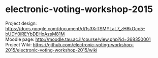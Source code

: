 # electronic-voting-workshop-2015
Project design: https://docs.google.com/document/d/1s3XrTSMYLaL7_zH8kOco5-bUDY0iREYbDEHxAzsM81M <br/>
Moodle page: http://moodle.tau.ac.il/course/view.php?id=368350001 <br/>
Project Wiki: https://github.com/electronic-voting-workshop-2015/electronic-voting-workshop-2015/wiki

